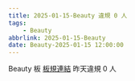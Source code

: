 ```yaml
---
title: 2025-01-15-Beauty 違規 0 人
tags:
    - Beauty
abbrlink: 2025-01-15-Beauty
date: Beauty-2025-01-15 12:00:00
---
```

Beauty 板 [板規連結](https://www.ptt.cc/bbs/Beauty/M.1630069980.A.84B.html)
昨天違規 0 人
